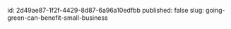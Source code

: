 id: 2d49ae87-1f2f-4429-8d87-6a96a10edfbb
published: false
slug: going-green-can-benefit-small-business
